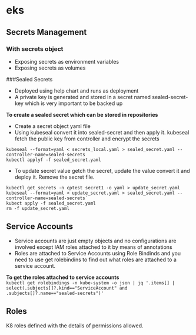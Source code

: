 # eks

## Secrets Management
### With secrets object
- Exposing secrets as environment variables
- Exposing secrets as volumes

###Sealed Secrets
- Deployed using help chart and runs as deployment
- A private key is generated and stored in a secret named sealed-secret-key which is very important to be backed up

**To create a sealed secret which can be stored in repositories** 
- Create a secret object yaml file  
- Using kubeseal convert it into sealed-secret and then apply it. kubeseal fetch the public key from controller and encrypt the secrets  

```
kubeseal --format=yaml < secrets_local.yaml > sealed_secret.yaml --controller-name=sealed-secrets  
kubectl applyf -f sealed_secret.yaml  
```

- To update secret value getch the secret, update the value convert it and deploy it. Remove the secret file.  
```
kubectl get secrets -n cptest secret1 -o yaml > update_secret.yaml  
kubeseal --format=yaml < update_secret.yaml > sealed_secret.yaml --controller-name=sealed-secrets`  
kubect apply -f sealed_secret.yaml  
rm -f update_secret.yaml  
```



## Service Accounts
- Service accounts are just empty objects and no configurations are involved except IAM roles attached to it by means of annotations
- Roles are attached to Service Accounts using Role Bindinds and you need to use get rolebindins to find out what roles are attached to a service account.

**To get the roles attached to service accounts**   
`kubectl get rolebindings -n kube-system -o json | jq '.items[] | select(.subjects[]?.kind=="ServiceAccount" and .subjects[]?.name=="sealed-secrets")'`

## Roles
K8 roles defined with the details of permissions allowed. 
